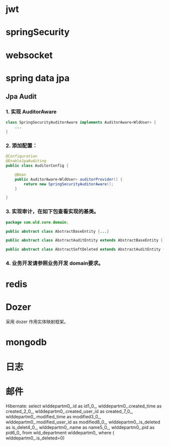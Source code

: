 # jwt


# springSecurity

# websocket

# spring data jpa

## Jpa Audit

### 1. 实现 AuditorAware
``` java 
class SpringSecurityAuditorAware implements AuditorAware<WldUser> {
    ...
}
```
### 2. 添加配置：

``` java
@Configuration
@EnableJpaAuditing
public class AuditorConfig {

    @Bean
    public AuditorAware<WldUser> auditorProvider() {
        return new SpringSecurityAuditorAware();
    }

}
```
### 3. 实现审计，在如下包查看实现的基类。

```java
package com.wld.core.domain;

public abstract class AbstractBaseEntity {...}

public abstract class AbstractAuditEntity extends AbstractBaseEntity {...}

public abstract class AbstractSoftDeleted extends AbstractAuditEntity {...}
```
### 4. 业务开发请参照业务开发 domain要求。


# redis

# Dozer

采用 dozer 作用实体映射框架。

# mongodb

# 日志

# 邮件

Hibernate: select wlddepartm0_.id as id1_0_, wlddepartm0_.created_time as created_2_0_, wlddepartm0_.created_user_id as created_7_0_, wlddepartm0_.modified_time as modified3_0_, wlddepartm0_.modified_user_id as modified8_0_, wlddepartm0_.is_deleted as is_delet4_0_, wlddepartm0_.name as name5_0_, wlddepartm0_.pid as pid6_0_ from wld_department wlddepartm0_ where (  wlddepartm0_.is_deleted=0)
